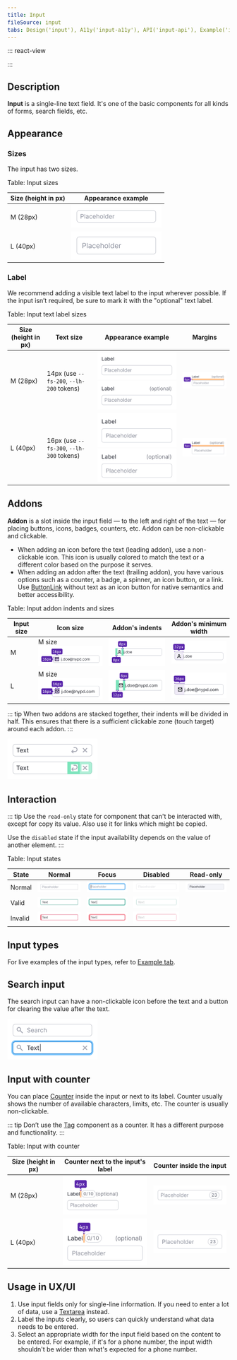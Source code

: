 ```yaml
---
title: Input
fileSource: input
tabs: Design('input'), A11y('input-a11y'), API('input-api'), Example('input-code'), Changelog('input-changelog')
---
```


::: react-view

<script lang="tsx">
import React from 'react';
import Input from '@semcore/ui/input';
import { ButtonLink } from '@semcore/ui/button';
import PlaygroundGeneration from '@components/PlaygroundGeneration';

import CheckM from '@semcore/ui/icon/Check/m';
import ArrowRightM from '@semcore/ui/icon/ArrowRight/m';

const SIZES = ['m', 'l'];
const STATES = ['normal', 'invalid', 'valid'];

const Preview = (preview) => {
  const { bool, select, radio } = preview('Input');

  const size = radio({
    key: 'size',
    defaultValue: 'm',
    label: 'Size',
    options: SIZES,
  });

  const state = select({
    key: 'state',
    defaultValue: 'normal',
    label: 'State',
    options: STATES.map((value) => ({
      name: value,
      value,
    })),
  });

  const before = bool({
    key: 'before',
    defaultValue: false,
    label: 'AddonLeft',
  });

  const after = bool({
    key: 'after',
    defaultValue: false,
    label: 'AddonRight',
  });

  const disabled = bool({
    key: 'disabled',
    defaultValue: false,
    label: 'Disabled',
  });

  const readOnly = bool({
    key: 'readOnly',
    defaultValue: false,
    label: 'Read-only',
  });

  return (
    <Input size={size} state={state}>
      {before && <Input.Addon><CheckM /></Input.Addon>}
      <Input.Value
        disabled={disabled}
        readOnly={readOnly}
        placeholder='Placeholder'
        aria-label='Input example'
      />
      {after &&
        <Input.Addon>
          <ButtonLink use='secondary'>
            <ButtonLink.Addon>
              <ArrowRightM />
            </ButtonLink.Addon>
          </ButtonLink>
        </Input.Addon>
      }
    </Input>
  );
};

const App = PlaygroundGeneration(Preview);
</script>

:::

## Description

**Input** is a single-line text field. It's one of the basic components for all kinds of forms, search fields, etc.

## Appearance

### Sizes

The input has two sizes.

Table: Input sizes

| Size (height in px) | Appearance example      |
| ------------------- | ----------------------- |
| M (28px)            | ![](static/input-m.png) |
| L (40px)            | ![](static/input-l.png) |

### Label

We recommend adding a visible text label to the input wherever possible. If the input isn’t required, be sure to mark it with the "optional" text label.

Table: Input text label sizes

| Size (height in px) | Text size | Appearance example            | Margins                              |
| ------------------- | --------- | ----------------------------- | ------------------------------------ |
| M (28px)            | 14px (use `--fs-200`, `--lh-200` tokens) | ![](static/input-label-m.png) ![](static/input-optional-m.png) | ![](static/input-label-margin-m.png) |
| L (40px)            | 16px (use `--fs-300`, `--lh-300` tokens) | ![](static/input-label-l.png) ![](static/input-optional-l.png) | ![](static/input-label-margin-l.png) |

## Addons

**Addon** is a slot inside the input field — to the left and right of the text — for placing buttons, icons, badges, counters, etc. Addon can be non-clickable and clickable.

- When adding an icon before the text (leading addon), use a non-clickable icon. This icon is usually colored to match the text or a different color based on the purpose it serves.
- When adding an addon after the text (trailing addon), you have various options such as a counter, a badge, a spinner, an icon button, or a link. Use [ButtonLink](../button/button.md#button-with-link-styles) without text as an icon button for native semantics and better accessibility.

Table: Input addon indents and sizes

| Input size | Icon size   | Addon's indents      | Addon's minimum width       |
| ---------- | ----------- | -------------------- | --------------------------- |
| M    | M size ![](static/addon-m-icon.png) | ![](static/addon-m-padding.png) | ![](static/addon-m-width.png) |
| L    | M size ![](static/addon-l-icon.png) | ![](static/addon-l-padding.png) | ![](static/addon-l-width.png) |

::: tip
When two addons are stacked together, their indents will be divided in half. This ensures that there is a sufficient clickable zone (touch target) around each addon.
:::

![](static/padding_collapse.png)

## Interaction

::: tip
Use the `read-only` state for component that can't be interacted with, except for copy its value. Also use it for links which might be copied.

Use the `disabled` state if the input availability depends on the value of another element.
:::

Table: Input states

| State   | Normal        | Focus                 | Disabled       | Read-only     |
| ------- | ------------- | --------------------- | -------------- | ------------- |
| Normal  | ![](static/input-normal.png)   | ![](static/input-normal-focus.png)   | ![](static/input-normal-disabled.png)   | ![](static/input-readonly.png) |
| Valid   | ![](static/input-valid.png)     | ![](static/input-valid-focus.png)     | ![](static/input-valid-disabled.png)     |                                                        |
| Invalid | ![](static/input-invalid.png) | ![](static/input-invalid-focus.png) | ![](static/input-invalid-disabled.png) |                                                    |

## Input types

For live examples of the input types, refer to [Example tab](/components/input/input-code).

## Search input

The search input can have a non-clickable icon before the text and a button for clearing the value after the text.

![](static/search.png)

## Input with counter

You can place [Counter](/components/counter/counter) inside the input or next to its label. Counter usually shows the number of available characters, limits, etc. The counter is usually non-clickable.

::: tip
Don’t use the [Tag](/components/tag/tag) component as a counter. It has a different purpose and functionality.
:::

Table: Input with counter

| Size (height in px) | Counter next to the input's label  | Counter inside the input     |
| ------------------- | ---------------------------------- | ---------------------------- |
| M (28px)            | ![](static/counter-M.png)          | ![](static/counter-in-m.png) |
| L (40px)            | ![](static/counter-L.png)          | ![](static/counter-in-l.png) |

## Usage in UX/UI

1. Use input fields only for single-line information. If you need to enter a lot of data, use a [Textarea](/components/textarea/textarea) instead.
2. Label the inputs clearly, so users can quickly understand what data needs to be entered.
3. Select an appropriate width for the input field based on the content to be entered. For example, if it's for a phone number, the input width shouldn't be wider than what's expected for a phone number.

